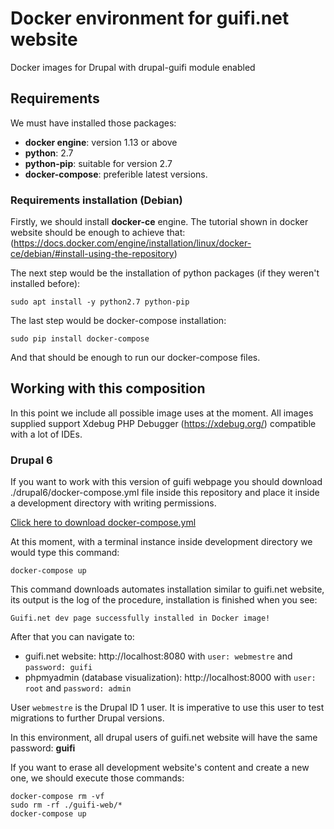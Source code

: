 # Docker environment for guifi.net website
Docker images for Drupal with drupal-guifi module enabled
## Requirements
We must have installed those packages:
- **docker engine**: version 1.13 or above
- **python**: 2.7
- **python-pip**: suitable for version 2.7
- **docker-compose**: preferible latest versions.

### Requirements installation (Debian)
Firstly, we should install **docker-ce** engine. The tutorial shown in docker website should be enough to achieve that: (https://docs.docker.com/engine/installation/linux/docker-ce/debian/#install-using-the-repository)

The next step would be the installation of python packages (if they weren't installed before):

```
sudo apt install -y python2.7 python-pip
```

The last step would be docker-compose installation:

```
sudo pip install docker-compose
```

And that should be enough to run our docker-compose files.

## Working with this composition
In this point we include all possible image uses at the moment. All images supplied support Xdebug PHP Debugger (https://xdebug.org/) compatible with a lot of IDEs. 
### Drupal 6
If you want to work with this version of guifi webpage you should download ./drupal6/docker-compose.yml file inside this repository and place it inside a development directory with writing permissions.

[Click here to download docker-compose.yml](./drupal6/docker-compose.yml)

At this moment, with a terminal instance inside development directory we would type this command:

```
docker-compose up
```

This command downloads automates installation similar to guifi.net website, its output is the log of the procedure, installation is finished when you see:

```
Guifi.net dev page successfully installed in Docker image!
```

After that you can navigate to:
- guifi.net website: http://localhost:8080 with `user: webmestre` and `password: guifi`
- phpmyadmin (database visualization): http://localhost:8000 with `user: root` and `password: admin`

User `webmestre` is the Drupal ID 1 user. It is imperative to use this user to test migrations to further Drupal versions.

In this environment, all drupal users of guifi.net website will have the same password: **guifi**

If you want to erase all development website's content and create a new one, we should execute those commands:
```
docker-compose rm -vf
sudo rm -rf ./guifi-web/*
docker-compose up
```
